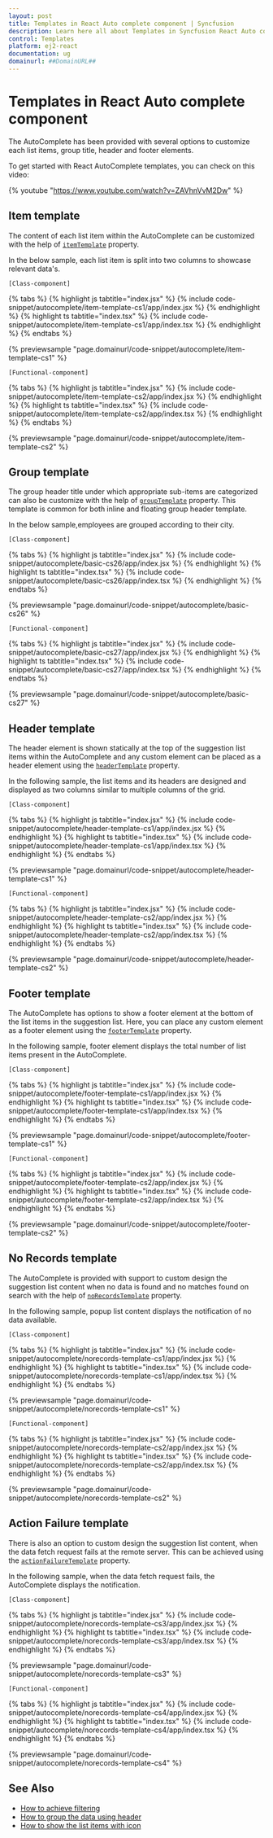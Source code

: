 ```yaml
---
layout: post
title: Templates in React Auto complete component | Syncfusion
description: Learn here all about Templates in Syncfusion React Auto complete component of Syncfusion Essential JS 2 and more.
control: Templates 
platform: ej2-react
documentation: ug
domainurl: ##DomainURL##
---
```


# Templates in React Auto complete component

The AutoComplete has been provided with several options to customize each list items, group title, header and footer elements.

To get started with React AutoComplete templates, you can check on this video:

{% youtube "https://www.youtube.com/watch?v=ZAVhnVvM2Dw" %}

## Item template

The content of each list item within the AutoComplete can be customized with the help of [`itemTemplate`](https://ej2.syncfusion.com/react/documentation/api/auto-complete/#itemtemplate) property.

In the below sample, each list item is split into two columns to showcase relevant data's.

`[Class-component]`

{% tabs %}
{% highlight js tabtitle="index.jsx" %}
{% include code-snippet/autocomplete/item-template-cs1/app/index.jsx %}
{% endhighlight %}
{% highlight ts tabtitle="index.tsx" %}
{% include code-snippet/autocomplete/item-template-cs1/app/index.tsx %}
{% endhighlight %}
{% endtabs %}

 {% previewsample "page.domainurl/code-snippet/autocomplete/item-template-cs1" %}

`[Functional-component]`

{% tabs %}
{% highlight js tabtitle="index.jsx" %}
{% include code-snippet/autocomplete/item-template-cs2/app/index.jsx %}
{% endhighlight %}
{% highlight ts tabtitle="index.tsx" %}
{% include code-snippet/autocomplete/item-template-cs2/app/index.tsx %}
{% endhighlight %}
{% endtabs %}

 {% previewsample "page.domainurl/code-snippet/autocomplete/item-template-cs2" %}

## Group template

The group header title under which appropriate sub-items are categorized can also be customize with the help of [`groupTemplate`](https://ej2.syncfusion.com/react/documentation/api/auto-complete/#grouptemplate) property. This template is common for both inline and floating group header template.

In the below sample,employees are grouped according to their city.

`[Class-component]`

{% tabs %}
{% highlight js tabtitle="index.jsx" %}
{% include code-snippet/autocomplete/basic-cs26/app/index.jsx %}
{% endhighlight %}
{% highlight ts tabtitle="index.tsx" %}
{% include code-snippet/autocomplete/basic-cs26/app/index.tsx %}
{% endhighlight %}
{% endtabs %}

 {% previewsample "page.domainurl/code-snippet/autocomplete/basic-cs26" %}

`[Functional-component]`

{% tabs %}
{% highlight js tabtitle="index.jsx" %}
{% include code-snippet/autocomplete/basic-cs27/app/index.jsx %}
{% endhighlight %}
{% highlight ts tabtitle="index.tsx" %}
{% include code-snippet/autocomplete/basic-cs27/app/index.tsx %}
{% endhighlight %}
{% endtabs %}

 {% previewsample "page.domainurl/code-snippet/autocomplete/basic-cs27" %}

## Header template

The header element is shown statically at the top of  the suggestion list items within the AutoComplete and  any custom element can be placed as a header element using the [`headerTemplate`](https://ej2.syncfusion.com/react/documentation/api/auto-complete/#headertemplate) property.

In the following sample, the list items and its headers are designed and displayed as two columns similar to multiple columns of the grid.

`[Class-component]`

{% tabs %}
{% highlight js tabtitle="index.jsx" %}
{% include code-snippet/autocomplete/header-template-cs1/app/index.jsx %}
{% endhighlight %}
{% highlight ts tabtitle="index.tsx" %}
{% include code-snippet/autocomplete/header-template-cs1/app/index.tsx %}
{% endhighlight %}
{% endtabs %}

 {% previewsample "page.domainurl/code-snippet/autocomplete/header-template-cs1" %}

`[Functional-component]`

{% tabs %}
{% highlight js tabtitle="index.jsx" %}
{% include code-snippet/autocomplete/header-template-cs2/app/index.jsx %}
{% endhighlight %}
{% highlight ts tabtitle="index.tsx" %}
{% include code-snippet/autocomplete/header-template-cs2/app/index.tsx %}
{% endhighlight %}
{% endtabs %}

 {% previewsample "page.domainurl/code-snippet/autocomplete/header-template-cs2" %}

## Footer template

The AutoComplete has options to show a footer element at the bottom of the list items in the suggestion list. Here, you can place any custom element as a footer element using the [`footerTemplate`](https://ej2.syncfusion.com/react/documentation/api/auto-complete/#footertemplate) property.

In the following sample, footer element displays the total number of list items present  in the AutoComplete.

`[Class-component]`

{% tabs %}
{% highlight js tabtitle="index.jsx" %}
{% include code-snippet/autocomplete/footer-template-cs1/app/index.jsx %}
{% endhighlight %}
{% highlight ts tabtitle="index.tsx" %}
{% include code-snippet/autocomplete/footer-template-cs1/app/index.tsx %}
{% endhighlight %}
{% endtabs %}

 {% previewsample "page.domainurl/code-snippet/autocomplete/footer-template-cs1" %}

`[Functional-component]`

{% tabs %}
{% highlight js tabtitle="index.jsx" %}
{% include code-snippet/autocomplete/footer-template-cs2/app/index.jsx %}
{% endhighlight %}
{% highlight ts tabtitle="index.tsx" %}
{% include code-snippet/autocomplete/footer-template-cs2/app/index.tsx %}
{% endhighlight %}
{% endtabs %}

 {% previewsample "page.domainurl/code-snippet/autocomplete/footer-template-cs2" %}

## No Records template

The AutoComplete is provided with support to custom design the suggestion list content when no data is found and no matches found on search with the help of
[`noRecordsTemplate`](https://ej2.syncfusion.com/react/documentation/api/auto-complete/#norecordstemplate) property.

In the following sample, popup list content displays the notification of no data available.

`[Class-component]`

{% tabs %}
{% highlight js tabtitle="index.jsx" %}
{% include code-snippet/autocomplete/norecords-template-cs1/app/index.jsx %}
{% endhighlight %}
{% highlight ts tabtitle="index.tsx" %}
{% include code-snippet/autocomplete/norecords-template-cs1/app/index.tsx %}
{% endhighlight %}
{% endtabs %}

 {% previewsample "page.domainurl/code-snippet/autocomplete/norecords-template-cs1" %}

`[Functional-component]`

{% tabs %}
{% highlight js tabtitle="index.jsx" %}
{% include code-snippet/autocomplete/norecords-template-cs2/app/index.jsx %}
{% endhighlight %}
{% highlight ts tabtitle="index.tsx" %}
{% include code-snippet/autocomplete/norecords-template-cs2/app/index.tsx %}
{% endhighlight %}
{% endtabs %}

 {% previewsample "page.domainurl/code-snippet/autocomplete/norecords-template-cs2" %}

## Action Failure template

There is also an option to custom design the suggestion list content, when the data fetch request fails at the remote server. This can be achieved using the [`actionFailureTemplate`](https://ej2.syncfusion.com/react/documentation/api/auto-complete/#actionFailureTemplate) property.

In the following sample, when the data fetch request fails, the AutoComplete displays the notification.

`[Class-component]`

{% tabs %}
{% highlight js tabtitle="index.jsx" %}
{% include code-snippet/autocomplete/norecords-template-cs3/app/index.jsx %}
{% endhighlight %}
{% highlight ts tabtitle="index.tsx" %}
{% include code-snippet/autocomplete/norecords-template-cs3/app/index.tsx %}
{% endhighlight %}
{% endtabs %}

 {% previewsample "page.domainurl/code-snippet/autocomplete/norecords-template-cs3" %}

`[Functional-component]`

{% tabs %}
{% highlight js tabtitle="index.jsx" %}
{% include code-snippet/autocomplete/norecords-template-cs4/app/index.jsx %}
{% endhighlight %}
{% highlight ts tabtitle="index.tsx" %}
{% include code-snippet/autocomplete/norecords-template-cs4/app/index.tsx %}
{% endhighlight %}
{% endtabs %}

 {% previewsample "page.domainurl/code-snippet/autocomplete/norecords-template-cs4" %}

## See Also

* [How to achieve filtering](./filtering)
* [How to group the data using header](./grouping#grouping)
* [How to show the list items with icon](./how-to/icon-support)
